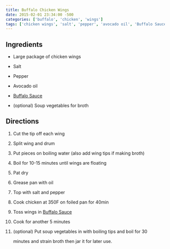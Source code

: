 ```yaml
---
title: Buffalo Chicken Wings
date: 2015-02-01 23:34:00 -500
categories: ['buffalo', 'chicken', 'wings']
tags: ['chicken wings', 'salt', 'pepper', 'avocado oil', 'Buffalo Sauce', 'soup vegetables', 'cut', 'split', 'boil', 'pat dry', 'grease', 'top with', 'cook', 'toss', 'put', 'boil', 'strain', 'jar']
---
```


## Ingredients

-   Large package of chicken wings
-   Salt
-   Pepper
-   Avocado oil
-   [Buffalo Sauce](Buffalo_Sauce "wikilink")
-   (optional) Soup vegetables for broth

## Directions

1.  Cut the tip off each wing
2.  Split wing and drum
3.  Put pieces on boiling water (also add wing tips if making broth)
4.  Boil for 10-15 minutes until wings are floating
5.  Pat dry
6.  Grease pan with oil
7.  Top with salt and pepper
8.  Cook chicken at 350F on foiled pan for 40min
9.  Toss wings in [Buffalo Sauce](Buffalo_Sauce "wikilink")
10. Cook for another 5 minutes
11. (optional) Put soup vegetables in with boiling tips and boil for 30
    minutes and strain broth then jar it for later use.
